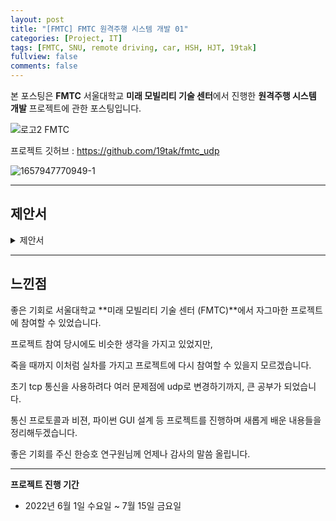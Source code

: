 ```yaml
---
layout: post
title: "[FMTC] FMTC 원격주행 시스템 개발 01"
categories: [Project, IT]
tags: [FMTC, SNU, remote driving, car, HSH, HJT, 19tak]
fullview: false
comments: false
---
```


본 포스팅은 **FMTC** 서울대학교 **미래 모빌리티 기술 센터**에서 진행한 **원격주행 시스템 개발** 프로젝트에 관한 포스팅입니다.

![로고2 FMTC](https://user-images.githubusercontent.com/84369912/189497998-b42aa442-69ab-41ad-b982-157923114ffa.png)

프로젝트 깃허브 : <https://github.com/19tak/fmtc_udp>

![1657947770949-1](https://user-images.githubusercontent.com/84369912/189500578-7e7d87d2-a5c8-49a0-80fb-16dfb25b8535.jpg)

---

## 제안서

<details>
<summary>제안서</summary>
<div markdown="1">

![제안서_01](https://user-images.githubusercontent.com/84369912/189496242-d1da7d30-d5bd-4894-b772-d8ed9a64f3ba.jpg)
![제안서_02](https://user-images.githubusercontent.com/84369912/189496245-5b53f335-d9f3-421d-b9cc-3a1cd8e5bfb8.jpg)
![제안서_03](https://user-images.githubusercontent.com/84369912/189496248-6f8226c7-5653-425a-8f7b-f0a968b1d513.jpg)
![제안서_04](https://user-images.githubusercontent.com/84369912/189496251-407311c4-d340-4ad2-95bb-a07cb434328f.jpg)
![제안서_05](https://user-images.githubusercontent.com/84369912/189496252-1c04511c-62ac-464d-aa1e-b95257a4328f.jpg)

</div>
</details>

---

## 느낀점

좋은 기회로 서울대학교 **미래 모빌리티 기술 센터 (FMTC)**에서 자그마한 프로젝트에 참여할 수 있었습니다.

프로젝트 참여 당시에도 비슷한 생각을 가지고 있었지만, 

죽을 때까지 이처럼 실차를 가지고 프로젝트에 다시 참여할 수 있을지 모르겠습니다.

초기 tcp 통신을 사용하려다 여러 문제점에 udp로 변경하기까지, 큰 공부가 되었습니다.

통신 프로토콜과 비젼, 파이썬 GUI 설계 등 프로젝트를 진행하며 새롭게 배운 내용들을 정리해두겠습니다.

좋은 기회를 주신 한승호 연구원님께 언제나 감사의 말씀 올립니다.

---

**프로젝트 진행 기간**
- 2022년 6월 1일 수요일 ~ 7월 15일 금요일